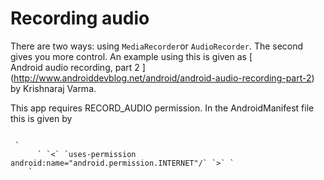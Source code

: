 #  Recording audio 

There are two ways: using
 `MediaRecorder`or
 `AudioRecorder`.
      The second gives you more control. An example using this is given as
 [	
	Android audio recording, part 2
      ] (http://www.androiddevblog.net/android/android-audio-recording-part-2)
by  Krishnaraj Varma.

This app requires RECORD_AUDIO permission. 
      In the AndroidManifest file this is
      given by
```

 `
	  ` `<` `uses-permission android:name="android.permission.INTERNET"/` `>` `
	`

```


